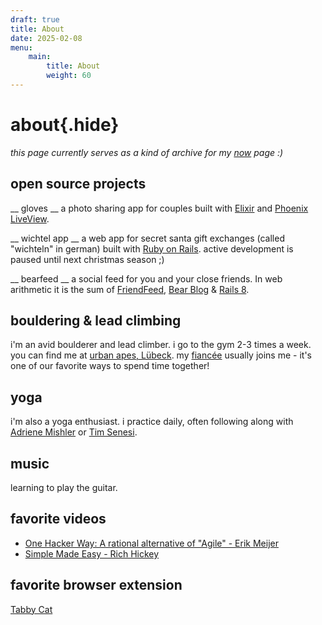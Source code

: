 ```yaml
---
draft: true
title: About
date: 2025-02-08
menu:
    main:
        title: About
        weight: 60
---
```


# about{.hide}

*this page currently serves as a kind of archive for my [now](/now) page :)*

## open source projects

__ gloves __
a photo sharing app for couples built with [Elixir](https://elixir-lang.org/) and [Phoenix LiveView](https://www.phoenixframework.org/).

__ wichtel app __
a web app for secret santa gift exchanges (called "wichteln" in german) built with [Ruby on Rails](https://rubyonrails.org/). active development is paused until next christmas season ;)

__ bearfeed __
a social feed for you and your close friends. In web arithmetic it is the sum of [FriendFeed](http://blog.friendfeed.com/), [Bear Blog](https://bearblog.dev/) & [Rails 8](https://rubyonrails.org/).

## bouldering & lead climbing

i'm an avid boulderer and lead climber. i go to the gym 2-3 times a week. you can find me at [urban apes, Lübeck](https://www.urbanapes.de/luebeck/). my [fiancée](https://www.isabellmartins.de) usually joins me - it's one of our favorite ways to spend time together!

## yoga

i'm also a yoga enthusiast. i practice daily, often following along with [Adriene Mishler](https://www.youtube.com/user/yogawithadriene) or [Tim Senesi](https://www.youtube.com/c/yogawithtim).

## music

learning to play the guitar.

## favorite videos

* [One Hacker Way: A rational alternative of "Agile" - Erik Meijer](https://www.youtube.com/watch?app=desktop&v=2u0sNRO-QKQ)
* [Simple Made Easy - Rich Hickey](https://www.youtube.com/watch?v=SxdOUGdseq4)

## favorite browser extension

[Tabby Cat](https://tabbycats.club/)
